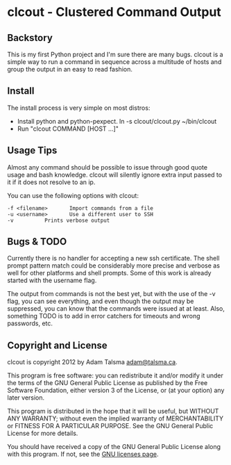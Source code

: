clcout - Clustered Command Output
=================================

Backstory
---------

This is my first Python project and I'm sure there are many bugs.
clcout is a simple way to run a command in sequence across a 
multitude of hosts and group the output in an easy to read fashion.

Install
-------

The install process is very simple on most distros:

- Install python and python-pexpect.
 ln -s clcout/clcout.py ~/bin/clcout
- Run "clcout COMMAND [HOST ...]"

Usage Tips
----------

Almost any command should be possible to issue through good quote
usage and bash knowledge. clcout will silently ignore extra input
passed to it if it does not resolve to an ip.

You can use the following options with clcout:
	
	-f <filename>		Import commands from a file
	-u <username>		Use a different user to SSH
	-v			Prints verbose output

Bugs & TODO
-----------

Currently there is no handler for accepting a new ssh certificate.
The shell prompt pattern match could be considerably more precise 
and verbose as well for other platforms and shell prompts. Some of
this work is already started with the username flag.

The output from commands is not the best yet, but with the use of
the -v flag, you can see everything, and even though the output
may be suppressed, you can know that the commands were issued at
at least. Also, something TODO is to add in error catchers for
timeouts and wrong passwords, etc.

Copyright and License
---------------------

clcout is copyright 2012 by Adam Talsma <adam@talsma.ca>.

This program is free software: you can redistribute it and/or modify
it under the terms of the GNU General Public License as published by
the Free Software Foundation, either version 3 of the License, or
(at your option) any later version.

This program is distributed in the hope that it will be useful,
but WITHOUT ANY WARRANTY; without even the implied warranty of
MERCHANTABILITY or FITNESS FOR A PARTICULAR PURPOSE.  See the
GNU General Public License for more details.

You should have received a copy of the GNU General Public License
along with this program.  If not, see the
[GNU licenses page](http://www.gnu.org/licenses/).
